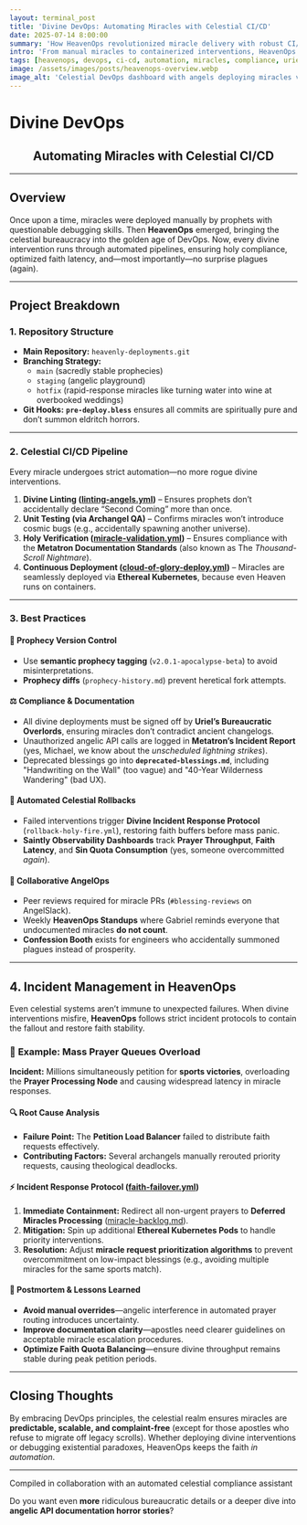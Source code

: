 ```yaml
---
layout: terminal_post
title: 'Divine DevOps: Automating Miracles with Celestial CI/CD'
date: 2025-07-14 8:00:00
summary: 'How HeavenOps revolutionized miracle delivery with robust CI/CD, compliance, and automation.'
intro: 'From manual miracles to containerized interventions, HeavenOps ensures every act of divine intervention is scalable, compliant, and occasionally hilarious.'
tags: [heavenops, devops, ci-cd, automation, miracles, compliance, uriel, metatron, gabriel, michael]
image: /assets/images/posts/heavenops-overview.webp
image_alt: 'Celestial DevOps dashboard with angels deploying miracles via CI/CD'
---
```


# **Divine DevOps**

<h2 style='text-align: center'>Automating Miracles with Celestial CI/CD</h2>

---

## **Overview**

Once upon a time, miracles were deployed manually by prophets with questionable debugging skills. Then **HeavenOps** emerged, bringing the celestial bureaucracy into the golden age of DevOps. Now, every divine intervention runs through automated pipelines, ensuring holy compliance, optimized faith latency, and—most importantly—no surprise plagues (again).

---

## **Project Breakdown**

### **1. Repository Structure**

-   **Main Repository:** `heavenly-deployments.git`
-   **Branching Strategy:**
    -   `main` (sacredly stable prophecies)
    -   `staging` (angelic playground)
    -   `hotfix` (rapid-response miracles like turning water into wine at overbooked weddings)
-   **Git Hooks:** **`pre-deploy.bless`** ensures all commits are spiritually pure and don’t summon eldritch horrors.

---

### **2. Celestial CI/CD Pipeline**

Every miracle undergoes strict automation—no more rogue divine interventions.

1. **Divine Linting (<a href="{{ site.baseurl }}/assets/misc/linting-angels.yml" target="_blank" rel="noopener">linting-angels.yml</a>)** – Ensures prophets don’t accidentally declare “Second Coming” more than once.
2. **Unit Testing (via Archangel QA)** – Confirms miracles won’t introduce cosmic bugs (e.g., accidentally spawning another universe).
3. **Holy Verification (<a href="{{ site.baseurl }}/assets/misc/miracle-validation.yml" target="_blank" rel="noopener">miracle-validation.yml</a>)** – Ensures compliance with the **Metatron Documentation Standards** (also known as The _Thousand-Scroll Nightmare_).
4. **Continuous Deployment (<a href="{{ site.baseurl }}/assets/misc/cloud-of-glory-deploy.yml" target="_blank" rel="noopener">cloud-of-glory-deploy.yml</a>)** – Miracles are seamlessly deployed via **Ethereal Kubernetes**, because even Heaven runs on containers.

---

### **3. Best Practices**

#### 📜 **Prophecy Version Control**

-   Use **semantic prophecy tagging** (`v2.0.1-apocalypse-beta`) to avoid misinterpretations.
-   **Prophecy diffs** (`prophecy-history.md`) prevent heretical fork attempts.

#### ⚖️ **Compliance & Documentation**

-   All divine deployments must be signed off by **Uriel’s Bureaucratic Overlords**, ensuring miracles don’t contradict ancient changelogs.
-   Unauthorized angelic API calls are logged in **Metatron’s Incident Report** (yes, Michael, we know about the _unscheduled lightning strikes_).
-   Deprecated blessings go into **`deprecated-blessings.md`**, including "Handwriting on the Wall" (too vague) and "40-Year Wilderness Wandering" (bad UX).

#### 🔄 **Automated Celestial Rollbacks**

-   Failed interventions trigger **Divine Incident Response Protocol** (`rollback-holy-fire.yml`), restoring faith buffers before mass panic.
-   **Saintly Observability Dashboards** track **Prayer Throughput**, **Faith Latency**, and **Sin Quota Consumption** (yes, someone overcommitted _again_).

#### 🤝 **Collaborative AngelOps**

-   Peer reviews required for miracle PRs (`#blessing-reviews` on AngelSlack).
-   Weekly **HeavenOps Standups** where Gabriel reminds everyone that undocumented miracles **do not count**.
-   **Confession Booth** exists for engineers who accidentally summoned plagues instead of prosperity.

---

## **4. Incident Management in HeavenOps**

Even celestial systems aren’t immune to unexpected failures. When divine interventions misfire, **HeavenOps** follows strict incident protocols to contain the fallout and restore faith stability.

### 📍 **Example: Mass Prayer Queues Overload**

**Incident:** Millions simultaneously petition for **sports victories**, overloading the **Prayer Processing Node** and causing widespread latency in miracle responses.

#### 🔍 **Root Cause Analysis**

-   **Failure Point:** The **Petition Load Balancer** failed to distribute faith requests effectively.
-   **Contributing Factors:** Several archangels manually rerouted priority requests, causing theological deadlocks.

#### ⚡ **Incident Response Protocol (<a href="{{ site.baseurl }}/assets/misc/faith-failover.yml" target="_blank" rel="noopener">faith-failover.yml</a>)**

1. **Immediate Containment:** Redirect all non-urgent prayers to **Deferred Miracles Processing** (<a href="{{ site.baseurl }}/assets/misc/miracle-backlog.md" target="_blank" rel="noopener">miracle-backlog.md</a>).
2. **Mitigation:** Spin up additional **Ethereal Kubernetes Pods** to handle priority interventions.
3. **Resolution:** Adjust **miracle request prioritization algorithms** to prevent overcommitment on low-impact blessings (e.g., avoiding multiple miracles for the same sports match).

#### 📜 **Postmortem & Lessons Learned**

-   **Avoid manual overrides**—angelic interference in automated prayer routing introduces uncertainty.
-   **Improve documentation clarity**—apostles need clearer guidelines on acceptable miracle escalation procedures.
-   **Optimize Faith Quota Balancing**—ensure divine throughput remains stable during peak petition periods.

---

## **Closing Thoughts**

By embracing DevOps principles, the celestial realm ensures miracles are **predictable, scalable, and complaint-free** (except for those apostles who refuse to migrate off legacy scrolls). Whether deploying divine interventions or debugging existential paradoxes, HeavenOps keeps the faith _in automation_.

---

<p class="post-credit">Compiled in collaboration with an automated celestial compliance assistant</p>

Do you want even **more** ridiculous bureaucratic details or a deeper dive into **angelic API documentation horror stories**?
